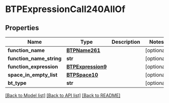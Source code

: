 # BTPExpressionCall240AllOf

## Properties
Name | Type | Description | Notes
------------ | ------------- | ------------- | -------------
**function_name** | [**BTPName261**](BTPName261.md) |  | [optional] 
**function_name_string** | **str** |  | [optional] 
**function_expression** | [**BTPExpression9**](BTPExpression9.md) |  | [optional] 
**space_in_empty_list** | [**BTPSpace10**](BTPSpace10.md) |  | [optional] 
**bt_type** | **str** |  | [optional] 

[[Back to Model list]](../README.md#documentation-for-models) [[Back to API list]](../README.md#documentation-for-api-endpoints) [[Back to README]](../README.md)


